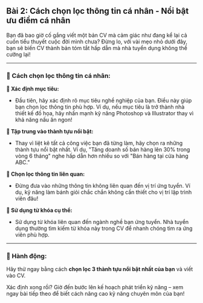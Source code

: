 ## Bài 2: Cách chọn lọc thông tin cá nhân - Nổi bật ưu điểm cá nhân  

Bạn đã bao giờ cố gắng viết một bản CV mà cảm giác như đang kể lại cả cuốn tiểu thuyết cuộc đời mình chưa? Đừng lo, với vài mẹo nhỏ dưới đây, bạn sẽ biến CV thành bản tóm tắt hấp dẫn mà nhà tuyển dụng không thể cưỡng lại!

---

### 📌 Cách chọn lọc thông tin cá nhân:

**🔹 Xác định mục tiêu:**
- Đầu tiên, hãy xác định rõ mục tiêu nghề nghiệp của bạn. Điều này giúp bạn chọn lọc thông tin phù hợp. Ví dụ, nếu mục tiêu là trở thành nhà thiết kế đồ họa, hãy nhấn mạnh kỹ năng Photoshop và Illustrator thay vì khả năng nấu ăn ngon!

**🔹 Tập trung vào thành tựu nổi bật:**
- Thay vì liệt kê tất cả công việc bạn đã từng làm, hãy chọn ra những thành tựu nổi bật nhất. Ví dụ, "Tăng doanh số bán hàng lên 30% trong vòng 6 tháng" nghe hấp dẫn hơn nhiều so với "Bán hàng tại cửa hàng ABC."

**🔹 Chọn lọc thông tin liên quan:**
- Đừng đưa vào những thông tin không liên quan đến vị trí ứng tuyển. Ví dụ, kỹ năng làm bánh giỏi chắc chắn không cần thiết cho vị trí lập trình viên đâu!

**🔹 Sử dụng từ khóa cụ thể:**
- Sử dụng từ khóa liên quan đến ngành nghề bạn ứng tuyển. Nhà tuyển dụng thường tìm kiếm từ khóa này trong CV để nhanh chóng tìm ra ứng viên phù hợp.

---

### 🚀 Hành động:

Hãy thử ngay bằng cách **chọn lọc 3 thành tựu nổi bật nhất của bạn** và viết vào CV. 

Xác định xong rồi? Giờ đến bước lên kế hoạch phát triển kỹ năng – xem ngay bài tiếp theo để biết cách nâng cao kỹ năng chuyên môn của bạn!